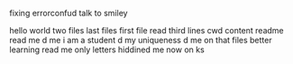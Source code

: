 fixing errorconfud
talk to smiley

hello world
two files 
last files
first file
read third lines
cwd content
readme
read me
d me
i am a student
d my uniqueness
d me on
that files
better learning
read me
only letters
hiddined me now on
ks
